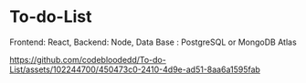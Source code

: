 # To-do-List

Frontend: React,
Backend: Node,
Data Base : PostgreSQL or MongoDB Atlas

https://github.com/codebloodedd/To-do-List/assets/102244700/450473c0-2410-4d9e-ad51-8aa6a1595fab
